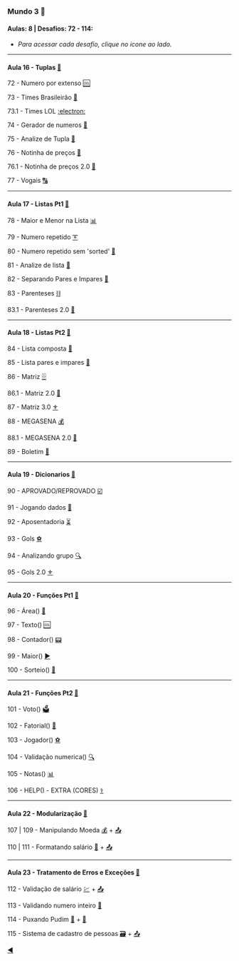 ### Mundo 3 :1st_place_medal:
#### Aulas: 8 | Desafios: 72 - 114:

* _Para acessar cada desafio, clique no icone ao lado._

---
#### Aula 16 - Tuplas [:link:](https://www.youtube.com/watch?v=0LB3FSfjvao&list=PLHz_AreHm4dksnH2jVTIVNviIMBVYyFnH&t=2003s)

72 - Numero por extenso [:cool:](https://github.com/duartecgustavo/Python-Progress/blob/master/desafios/Mundo%203/Ex072TUPLAS.py)

73 - Times Brasileirão [:checkered_flag:](https://github.com/duartecgustavo/Python-Progress/blob/master/desafios/Mundo%203/Ex073TIMES.py)

73.1 - Times LOL [:electron:](https://github.com/duartecgustavo/Python-Progress/blob/master/desafios/Mundo%203/Ex073EXTRA.py)

74 - Gerador de numeros [:1234:](https://github.com/duartecgustavo/Python-Progress/blob/master/desafios/Mundo%203/Ex074.py)

75 - Analize de Tupla [:mag_right:](https://github.com/duartecgustavo/Python-Progress/blob/master/desafios/Mundo%203/Ex075.py)

76 - Notinha de preços [:scroll:](https://github.com/duartecgustavo/Python-Progress/blob/master/desafios/Mundo%203/Ex076LISTA.py)

76.1 - Notinha de preços 2.0 [:trident:](https://github.com/duartecgustavo/Python-Progress/blob/master/desafios/Mundo%203/Ex076%202.0.py) 

77 - Vogais [:capital_abcd:](https://github.com/duartecgustavo/Python-Progress/blob/master/desafios/Mundo%203/Ex077VOGAIS.py)

---
#### Aula 17 - Listas Pt1 [:link:](https://www.youtube.com/watch?v=N1hTsbW50eM)

78 - Maior e Menor na Lista [:bar_chart:](https://github.com/duartecgustavo/Python-Progress/blob/master/desafios/Mundo%203/Ex078.py)

79 - Numero repetido [:curly_loop:](https://github.com/duartecgustavo/Python-Progress/blob/master/desafios/Mundo%203/Ex079crescente.py)

80 - Numero repetido sem 'sorted' [:trident:](https://github.com/duartecgustavo/Python-Progress/blob/master/desafios/Mundo%203/Ex080.py)

81 - Analize de lista [:mag_right:](https://github.com/duartecgustavo/Python-Progress/blob/master/desafios/Mundo%203/Ex081.py)

82 - Separando Pares e Impares [:test_tube:](https://github.com/duartecgustavo/Python-Progress/blob/master/desafios/Mundo%203/Ex082.py)

83 - Parenteses [:chains:](https://github.com/duartecgustavo/Python-Progress/blob/master/desafios/Mundo%203/Ex083.py)

83.1 - Parenteses 2.0 [:trident:](https://github.com/duartecgustavo/Python-Progress/blob/master/desafios/Mundo%203/Ex083EXTRA.py)

---
#### Aula 18 - Listas Pt2 [:link:](https://www.youtube.com/watch?v=YV_JQmZNFsk)

84 - Lista composta [:dolls:](https://github.com/duartecgustavo/Python-Progress/blob/master/desafios/Mundo%203/Ex084LISTASpt2.py)

85 - Lista pares e impares [:crossed_flags:](https://github.com/duartecgustavo/Python-Progress/blob/master/desafios/Mundo%203/Ex085.py)

86 - Matriz [:file_cabinet:](https://github.com/duartecgustavo/Python-Progress/blob/master/desafios/Mundo%203/Ex086MATRIZ.py)

86.1 - Matriz 2.0 [:trident:](https://github.com/duartecgustavo/Python-Progress/blob/master/desafios/Mundo%203/Ex086Matrizextra.py)

87 - Matriz 3.0 [:fleur_de_lis:](https://github.com/duartecgustavo/Python-Progress/blob/master/desafios/Mundo%203/Ex087MATRIZ2.0.py)

88 - MEGASENA [:moneybag:](https://github.com/duartecgustavo/Python-Progress/blob/master/desafios/Mundo%203/Ex088MEGASENA.py)

88.1 - MEGASENA 2.0 [:trident:](https://github.com/duartecgustavo/Python-Progress/blob/master/desafios/Mundo%203/Ex088MS2.0.py)

89 - Boletim [:bookmark_tabs:](https://github.com/duartecgustavo/Python-Progress/edit/master/desafios/Mundo%203/Ex089BOLETIM.py)

---
#### Aula 19 - Dicionarios [:link:](https://www.youtube.com/watch?v=ZWj8o692qGY)

90 - APROVADO/REPROVADO [:ballot_box_with_check:](https://github.com/duartecgustavo/Python-Progress/edit/master/desafios/Mundo%203/Ex090DICIONARIOS.py)

91 - Jogando dados [:game_die:](https://github.com/duartecgustavo/Python-Progress/blob/master/desafios/Mundo%203/Ex091DADOS.py)

92 - Aposentadoria [:hourglass_flowing_sand:](https://github.com/duartecgustavo/Python-Progress/blob/master/desafios/Mundo%203/Ex092APOSENTADORIA.py)

93 - Gols [:soccer:](https://github.com/duartecgustavo/Python-Progress/blob/master/desafios/Mundo%203/Ex093GOLS.py)

94 - Analizando grupo [:mag:](https://github.com/duartecgustavo/Python-Progress/blob/master/desafios/Mundo%203/Ex094ANALIZE.py)

95 - Gols 2.0 [:fleur_de_lis:](https://github.com/duartecgustavo/Python-Progress/blob/master/desafios/Mundo%203/Ex095GOLS2.0.py)

---
#### Aula 20 - Funções Pt1 [:link:](https://www.youtube.com/watch?v=ezfr9d7wd_k&t=2452s)

96 - Área() [:triangular_ruler:](https://github.com/duartecgustavo/Python-Progress/blob/master/desafios/Mundo%203/Ex096FUN%C3%87%C3%95ES.py)

97 - Texto() [:cool:](https://github.com/duartecgustavo/Python-Progress/blob/master/desafios/Mundo%203/Ex097.py)

98 - Contador() [:pager:](https://github.com/duartecgustavo/Python-Progress/blob/master/desafios/Mundo%203/Ex098CONTAGEM.py)

99 - Maior() [:arrow_forward:](https://github.com/duartecgustavo/Python-Progress/blob/master/desafios/Mundo%203/Ex099.py)

100 - Sorteio() [:atm:](https://github.com/duartecgustavo/Python-Progress/blob/master/desafios/Mundo%203/Ex100.py)

---
#### Aula 21 - Funções Pt2 [:link:](https://www.youtube.com/watch?v=etjJ_4Eqrk8)

101 - Voto() [:ballot_box:](https://github.com/duartecgustavo/PythonProgress/blob/master/desafios/Mundo%203/Ex101VOTO.py)

102 - Fatorial() [:1234:](https://github.com/duartecgustavo/PythonProgress/blob/master/desafios/Mundo%203/Ex102Fatorial3.9.py)

103 - Jogador() [:soccer:](https://github.com/duartecgustavo/PythonProgress/blob/master/desafios/Mundo%203/Ex103.py)

104 - Validação numerica() [:mag:](https://github.com/duartecgustavo/PythonProgress/blob/master/desafios/Mundo%203/Ex104.py)

105 - Notas() [:bar_chart:](https://github.com/duartecgustavo/PythonProgress/blob/master/desafios/Mundo%203/Ex105.py)

106 - HELP() - EXTRA (CORES) [:medical_symbol:](https://github.com/duartecgustavo/PythonProgress/blob/master/desafios/Mundo%203/Ex106CORES.py)

---
#### Aula 22 - Modularização [:link:](https://www.youtube.com/watch?v=s3r8_Aug4y8)

107 | 109 - Manipulando Moeda [:moneybag:](https://github.com/duartecgustavo/PythonProgress/blob/master/desafios/Mundo%203/Ex107-113/Ex107-112Main.py) + [:outbox_tray:](https://github.com/duartecgustavo/PythonProgress/blob/master/desafios/Mundo%203/Ex107-113/M%C3%B3dulo.py)

110 | 111 - Formatando salário [:money_with_wings:](https://github.com/duartecgustavo/PythonProgress/blob/master/desafios/Mundo%203/Ex107-113/Ex110.py) + [:outbox_tray:](https://github.com/duartecgustavo/PythonProgress/blob/master/desafios/Mundo%203/Ex107-113/M%C3%B3dulo.py)

---
#### Aula 23 - Tratamento de Erros e Exceções [:link:](https://www.youtube.com/watch?v=xz2B3bfNjEk)

112 - Validação de salário [:chart:](https://github.com/duartecgustavo/PythonProgress/blob/master/desafios/Mundo%203/Ex107-113/Ex112Valida.py) + [:outbox_tray:](https://github.com/duartecgustavo/PythonProgress/blob/master/desafios/Mundo%203/Ex107-113/M%C3%B3dulo.py)

113 - Validando numero inteiro [:bookmark:](https://github.com/duartecgustavo/PythonProgress/blob/master/desafios/Mundo%203/Ex107-113/Ex113.py)

114 - Puxando Pudim [:moon_cake:](https://github.com/duartecgustavo/PythonProgress/blob/master/desafios/Mundo%203/Ex114Pudim/Ex114Pudim.py) + [:moon_cake:](https://github.com/duartecgustavo/PythonProgress/blob/master/desafios/Mundo%203/Ex114Pudim/Ex114PudimGuanabara.py)

115 - Sistema de cadastro de pessoas [:card_file_box:](https://github.com/duartecgustavo/PythonProgress/blob/master/desafios/Mundo%203/Ex115/Ex115Menu.py) + [:outbox_tray:](https://github.com/duartecgustavo/PythonProgress/blob/master/desafios/Mundo%203/Ex115/Modulos115.py)

[:arrow_backward:](https://github.com/duartecgustavo/Python-Progress)
